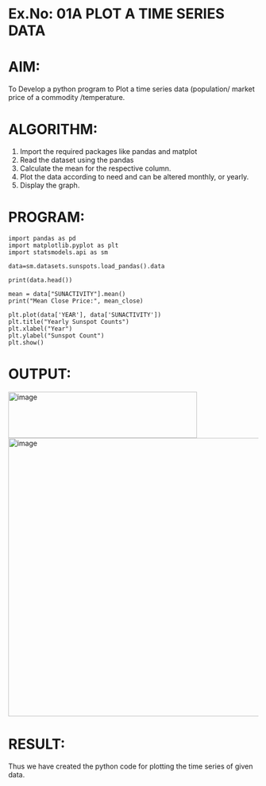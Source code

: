 # Ex.No: 01A PLOT A TIME SERIES DATA

# AIM:
To Develop a python program to Plot a time series data (population/ market price of a commodity
/temperature.
# ALGORITHM:
1. Import the required packages like pandas and matplot
2. Read the dataset using the pandas
3. Calculate the mean for the respective column.
4. Plot the data according to need and can be altered monthly, or yearly.
5. Display the graph.
# PROGRAM:
```
import pandas as pd
import matplotlib.pyplot as plt
import statsmodels.api as sm

data=sm.datasets.sunspots.load_pandas().data

print(data.head())

mean = data["SUNACTIVITY"].mean()
print("Mean Close Price:", mean_close)

plt.plot(data['YEAR'], data['SUNACTIVITY'])
plt.title("Yearly Sunspot Counts")
plt.xlabel("Year")
plt.ylabel("Sunspot Count")
plt.show()

```
# OUTPUT:

<img width="380" height="93" alt="image" src="https://github.com/user-attachments/assets/5c3aa190-535f-4ad4-b014-8565e6d12e3a" />

<img width="764" height="561" alt="image" src="https://github.com/user-attachments/assets/34759c10-be6d-41f2-b876-16ed08680e3b" />

# RESULT:
Thus we have created the python code for plotting the time series of given data.
